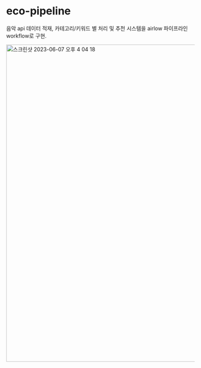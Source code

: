 # eco-pipeline
음악 api 데이터 적재, 카테고리/키워드 별 처리 및 추천 시스템을 airlow 파이프라인 workflow로 구현.

<img width="848" alt="스크린샷 2023-06-07 오후 4 04 18" src="https://github.com/CatJerry/eco-pipeline/assets/79153994/ad2e429a-4a1b-45d0-b7f3-b5d1c3327315">
